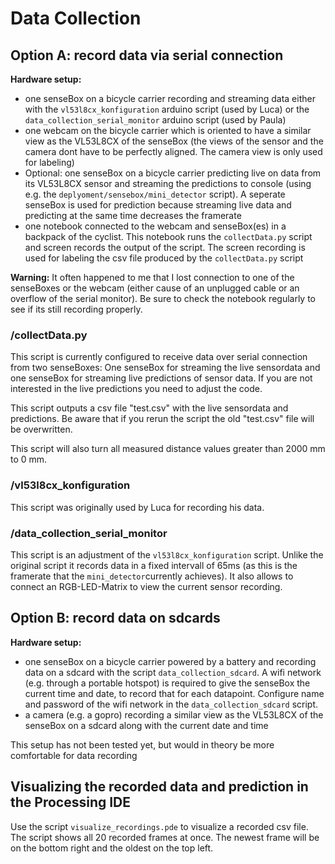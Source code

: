 # Data Collection

## Option A: record data via serial connection

**Hardware setup:**
- one senseBox on a bicycle carrier recording and streaming data either with the `vl53l8cx_konfiguration` arduino script (used by Luca) or the `data_collection_serial_monitor` arduino script (used by Paula)
- one webcam on the bicycle carrier which is oriented to have a similar view as the VL53L8CX of the senseBox (the views of the sensor and the camera dont have to be perfectly aligned. The camera view is only used for labeling)
- Optional: one senseBox on a bicycle carrier predicting live on data from its VL53L8CX sensor and streaming the predictions to console (using e.g. the `deplyoment/sensebox/mini_detector` script). A seperate senseBox is used for prediction because streaming live data and predicting at the same time decreases the framerate
- one notebook connected to the webcam and senseBox(es) in a backpack of the cyclist. This notebook runs the `collectData.py` script and screen records the output of the script. The screen recording is used for labeling the csv file produced by the `collectData.py` script

**Warning:** It often happened to me that I lost connection to one of the senseBoxes or the webcam (either cause of an unplugged cable or an overflow of the serial monitor). Be sure to check the notebook regularly to see if its still recording properly.

### /collectData.py

This script is currently configured to receive data over serial connection from two senseBoxes: One senseBox for streaming the live sensordata and one senseBox for streaming live predictions of sensor data. If you are not interested in the live predictions you need to adjust the code.

This script outputs a csv file "test.csv" with the live sensordata and predictions. Be aware that if you rerun the script the old "test.csv" file will be overwritten.

This script will also turn all measured distance values greater than 2000 mm to 0 mm.

### /vl53l8cx_konfiguration

This script was originally used by Luca for recording his data.

### /data_collection_serial_monitor

This script is an adjustment of the `vl53l8cx_konfiguration` script. Unlike the original script it records data in a fixed intervall of 65ms (as this is the framerate that the `mini_detector`currently achieves). It also allows to connect an RGB-LED-Matrix to view the current sensor recording.


## Option B: record data on sdcards

**Hardware setup:**
- one senseBox on a bicycle carrier powered by a battery and recording data on a sdcard with the script `data_collection_sdcard`. A wifi network (e.g. through a portable hotspot) is required to give the senseBox the current time and date, to record that for each datapoint. Configure name and password of the wifi network in the `data_collection_sdcard` script.
- a camera (e.g. a gopro) recording a similar view as the VL53L8CX of the senseBox on a sdcard along with the current date and time

This setup has not been tested yet, but would in theory be more comfortable for data recording

## Visualizing the recorded data and prediction in the Processing IDE

Use the script `visualize_recordings.pde` to visualize a recorded csv file. The script shows all 20 recorded frames at once. The newest frame will be on the bottom right and the oldest on the top left.
